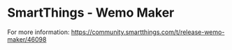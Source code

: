 # SmartThings - Wemo Maker

For more information:
https://community.smartthings.com/t/release-wemo-maker/46098

